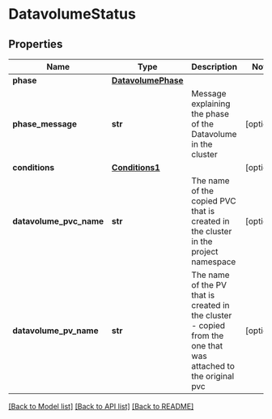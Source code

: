 # DatavolumeStatus

## Properties
Name | Type | Description | Notes
------------ | ------------- | ------------- | -------------
**phase** | [**DatavolumePhase**](DatavolumePhase.md) |  | 
**phase_message** | **str** | Message explaining the phase of the Datavolume in the cluster | [optional] 
**conditions** | [**Conditions1**](Conditions1.md) |  | [optional] 
**datavolume_pvc_name** | **str** | The name of the copied PVC that is created in the cluster in the project namespace | [optional] 
**datavolume_pv_name** | **str** | The name of the PV that is created in the cluster - copied from the one that was attached to the original pvc | [optional] 

[[Back to Model list]](../README.md#documentation-for-models) [[Back to API list]](../README.md#documentation-for-api-endpoints) [[Back to README]](../README.md)

